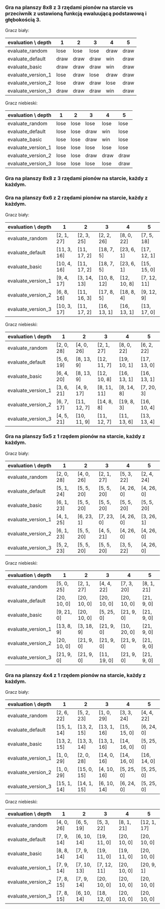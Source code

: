 

### Gra na planszy 8x8 z 3 rzędami pionów na starcie vs przeciwnik z ustawioną funkcją ewaluującą podstawową i głębokością 3.

Gracz biały:

evaluation \ depth | 1    | 2    | 3    | 4    | 5
-------------------|------|------|------|------|-----
evaluate_random    | lose | lose | lose | draw | draw
evaluate_default   | draw | draw | draw | win  | draw
evaluate_basic     | draw | draw | draw | win  | draw
evaluate_version_1 | lose | draw | lose | draw | draw
evaluate_version_2 | lose | draw | draw | lose | draw
evaluate_version_3 | draw | draw | draw | win  | draw

Gracz niebieski:

evaluation \ depth | 1    | 2    | 3    | 4    | 5
-------------------|------|------|------|------|-----
evaluate_random    | lose | lose | lose | lose | lose
evaluate_default   | lose | lose | draw | win  | lose
evaluate_basic     | lose | lose | draw | win  | lose
evaluate_version_1 | lose | lose | lose | lose | lose
evaluate_version_2 | lose | lose | draw | draw | draw
evaluate_version_3 | lose | lose | lose | lose | draw

### Gra na planszy 8x8 z 3 rzędami pionów na starcie, każdy z każdym.


### Gra na planszy 6x6 z 2 rzędami pionów na starcie, każdy z każdym.

Gracz biały:

evaluation \ depth | 1           | 2           | 3           | 4           | 5
-------------------|-------------|-------------|-------------|-------------|------------
evaluate_random    | [2, 1, 27]  | [2, 3, 25]  | [2, 2, 26]  | [8, 0, 22]  | [7, 5, 18]
evaluate_default   | [11, 3, 16] | [11, 17, 2] | [18, 7, 5]  | [23, 6, 1]  | [17, 12, 1]
evaluate_basic     | [10, 4, 16] | [11, 17, 2] | [18, 7, 5]  | [23, 6, 1]  | [15, 15, 0]
evaluate_version_1 | [9, 4, 17]  | [3, 14, 13] | [10, 8, 12] | [12, 10, 8] | [7, 12, 11]
evaluate_version_2 | [6, 8, 16]  | [11, 16, 3] | [17, 8, 5]  | [18, 8, 4]  | [9, 12, 9]
evaluate_version_3 | [10, 3, 17] | [11, 17, 2] | [16, 13, 1] | [16, 13, 1] | [13, 17, 0]

Gracz niebieski:

evaluation \ depth | 1          | 2           | 3           | 4           | 5
-------------------|------------|-------------|-------------|-------------|------------
evaluate_random    | [2, 0, 28] | [4, 0, 26]  | [2, 1, 27]  | [8, 0, 22]  | [6, 2, 22]
evaluate_default   | [5, 6, 19] | [8, 13, 9]  | [12, 11, 7] | [19, 10, 1] | [17, 13, 0]
evaluate_basic     | [6, 4, 20] | [8, 13, 9]  | [12, 10, 8] | [16, 13, 1] | [16, 13, 1]
evaluate_version_1 | [3, 6, 21] | [4, 9, 17]  | [8, 11, 11] | [8, 14, 8]  | [7, 20, 3]
evaluate_version_2 | [6, 7, 17] | [11, 12, 7] | [14, 8, 8]  | [19, 8, 3]  | [16, 10, 4]
evaluate_version_3 | [4, 5, 21] | [10, 11, 9] | [11, 12, 7] | [11, 13, 6] | [13, 13, 4]

### Gra na planszy 5x5 z 1 rzędem pionów na starcie, każdy z każdym.

Gracz biały:

evaluation \ depth | 1          | 2          | 3          | 4          | 5
-------------------|------------|------------|------------|------------|-----------
evaluate_random    | [2, 0, 28] | [4, 0, 26] | [2, 1, 27] | [5, 3, 22] | [2, 4, 24]
evaluate_default   | [5, 1, 24] | [5, 5, 20] | [5, 5, 20] | [4, 26, 0] | [4, 26, 0]
evaluate_basic     | [6, 1, 23] | [5, 5, 20] | [5, 5, 20] | [5, 5, 20] | [5, 5, 20]
evaluate_version_1 | [4, 1, 25] | [6, 23, 1] | [7, 23, 0] | [4, 26, 0] | [3, 26, 1]
evaluate_version_2 | [6, 1, 23] | [5, 5, 20] | [4, 5, 21] | [4, 26, 0] | [4, 26, 0]
evaluate_version_3 | [5, 2, 23] | [5, 5, 20] | [5, 5, 20] | [3, 5, 22] | [4, 26, 0]

Gracz niebieski:

evaluation \ depth | 1           | 2           | 3           | 4           | 5
-------------------|-------------|-------------|-------------|-------------|-----------
evaluate_random    | [5, 0, 25]  | [2, 1, 27]  | [4, 4, 22]  | [7, 3, 20]  | [8, 1, 21]
evaluate_default   | [20, 10, 0] | [20, 10, 0] | [20, 10, 0] | [20, 10, 0] | [21, 9, 0]
evaluate_basic     | [9, 21, 0]  | [20, 10, 0] | [5, 25, 0]  | [21, 9, 0]  | [21, 9, 0]
evaluate_version_1 | [13, 8, 9]  | [3, 18, 9]  | [21, 9, 0]  | [10, 20, 0] | [21, 9, 0]
evaluate_version_2 | [20, 10, 0] | [21, 9, 0]  | [21, 9, 0]  | [21, 9, 0]  | [21, 9, 0]
evaluate_version_3 | [21, 9, 0]  | [21, 9, 0]  | [11, 19, 0] | [21, 9, 0]  | [21, 9, 0]


### Gra na planszy 4x4 z 1 rzędem pionów na starcie, każdy z każdym.

Gracz biały:

evaluation \ depth | 1           | 2           | 3           | 4           | 5
-------------------|-------------|-------------|-------------|-------------|------------
evaluate_random    | [2, 6, 22]  | [5, 2, 23]  | [1, 0, 29]  | [3, 3, 24]  | [4, 4, 22]
evaluate_default   | [15, 1, 14] | [13, 2, 15] | [13, 1, 16] | [15, 15, 0] | [6, 24, 0]
evaluate_basic     | [13, 2, 15] | [13, 3, 14] | [13, 1, 16] | [14, 16, 0] | [5, 25, 0]
evaluate_version_1 | [1, 0, 29]  | [2, 0, 28]  | [14, 0, 16] | [14, 16, 0] | [16, 14, 0]
evaluate_version_2 | [1, 0, 29]  | [15, 0, 15] | [4, 10, 16] | [5, 25, 0]  | [5, 25, 0]
evaluate_version_3 | [15, 1, 14] | [14, 1, 15] | [6, 10, 14] | [6, 24, 0]  | [5, 25, 0]

Gracz niebieski:

evaluation \ depth | 1          | 2           | 3           | 4           | 5
-------------------|------------|-------------|-------------|-------------|------------
evaluate_random    | [4, 0, 26] | [6, 5, 19]  | [5, 3, 22]  | [8, 1, 21]  | [12, 1, 17]
evaluate_default   | [7, 9, 14] | [6, 10, 14] | [19, 11, 0] | [20, 10, 0] | [20, 10, 0]
evaluate_basic     | [8, 8, 14] | [7, 9, 14]  | [19, 11, 0] | [19, 11, 0] | [20, 10, 0]
evaluate_version_1 | [7, 9, 14] | [7, 10, 13] | [7, 12, 11] | [20, 10, 0] | [20, 9, 1]
evaluate_version_2 | [7, 8, 15] | [7, 9, 14]  | [20, 10, 0] | [20, 10, 0] | [20, 10, 0]
evaluate_version_3 | [7, 8, 15] | [6, 10, 14] | [18, 12, 0] | [20, 10, 0] | [20, 10, 0]
